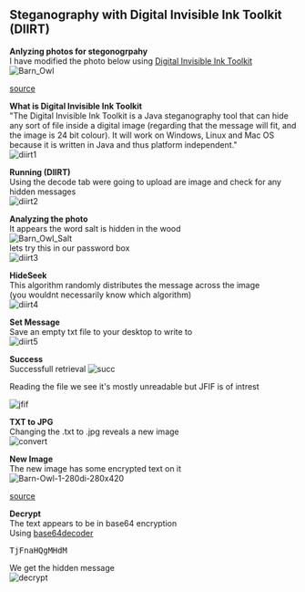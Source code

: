 **Steganography with Digital Invisible Ink Toolkit (DIIRT)**
---
**Anlyzing photos for stegonogrpahy**  
I have modified the photo below using [Digital Invisible Ink Toolkit](http://diit.sourceforge.net/)  
![Barn_Owl](https://user-images.githubusercontent.com/66635295/160784188-55b0ffdf-e845-46dc-9c32-22e9bcaf155e.png)  

[source](https://www.owlpages.com/owls/authors.php?a=10)  

**What is Digital Invisible Ink Toolkit**  
"The Digital Invisible Ink Toolkit is a Java steganography tool that can hide any sort of file inside a digital image (regarding that the message will fit, and the image is 24 bit colour). It will work on Windows, Linux and Mac OS because it is written in Java and thus platform independent."  
![diirt1](https://user-images.githubusercontent.com/66635295/160772964-186e6240-759a-4d25-a9ba-d39bafe6e42e.png)  


**Running (DIIRT)**  
Using the decode tab were going to upload are image and check for any hidden messages  
![diirt2](https://user-images.githubusercontent.com/66635295/160773981-d495eacc-8f7d-4ea9-b0b4-94a203c70bf2.png)  

**Analyzing the photo**  
It appears the word salt is hidden in the wood  
![Barn_Owl_Salt](https://user-images.githubusercontent.com/66635295/160774572-ca90ba94-d984-40aa-9ee4-3c99ea31aaf4.png)  
lets try this in our password box  
![diirt3](https://user-images.githubusercontent.com/66635295/160774905-4f241d4b-e199-4da8-b21d-0c0f0ef896a4.png)  


**HideSeek**    
This algorithm randomly distributes the message across the image    
(you wouldnt necessarily know which algorithm)    
![diirt4](https://user-images.githubusercontent.com/66635295/160775691-2d6d2bd5-1e68-41aa-94f4-b901b6db241a.png)    

**Set Message**  
Save an empty txt file to your desktop to write to  
![diirt5](https://user-images.githubusercontent.com/66635295/160777368-13ca01b2-7b33-4945-9775-6f73d1dd8c7a.png)  

**Success**  
Successfull retrieval 
![succ](https://user-images.githubusercontent.com/66635295/160778823-669c6050-606e-4bb9-bd4c-a55a85b1f4ee.png)  
 
 Reading the file we see it's mostly unreadable but  JFIF is of intrest  
 
![jfif](https://user-images.githubusercontent.com/66635295/160779136-b842d100-7e31-4dc3-8c1c-d37f3d59c52f.png)  

**TXT to JPG**  
Changing the .txt to .jpg reveals a new image  
![convert](https://user-images.githubusercontent.com/66635295/160785193-50bad0f9-9737-46f0-af36-fcbba421f5d1.png)  

**New Image**  
The new image has some encrypted text on it   
![Barn-Owl-1-280di-280x420](https://user-images.githubusercontent.com/66635295/160784256-fd52c521-876f-49ff-b9a5-0c771476916b.jpg)  

[source](https://www.birdlife.org.au/bird-profile/barn-owl)

**Decrypt**  
The text appears to be in base64 encryption  
Using [base64decoder](https://www.base64decode.org/)  
<pre>TjFnaHQgMHdM</pre>  
We get the hidden message  
![decrypt](https://user-images.githubusercontent.com/66635295/160781392-f8be564d-646c-485c-8845-af3b8078acc4.png)




